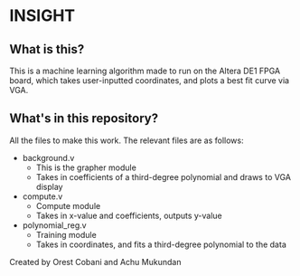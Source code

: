 # INSIGHT

## What is this?
This is a machine learning algorithm made to run on the Altera DE1 FPGA board, which takes user-inputted coordinates, 
and plots a best fit curve via VGA.

## What's in this repository?
All the files to make this work. The relevant files are as follows:
* background.v
  * This is the grapher module 
  * Takes in coefficients of a third-degree polynomial and draws to VGA display
* compute.v
  * Compute module
  * Takes in x-value and coefficients, outputs y-value
* polynomial_reg.v
  * Training module
  * Takes in coordinates, and fits a third-degree polynomial to the data

Created by Orest Cobani and Achu Mukundan
